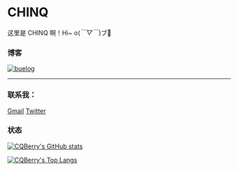 # CHINQ

这里是 CHINQ 啊！Hi~ o(*￣▽￣*)ブ👋

### 博客

[![buelog](https://github-readme-stats.vercel.app/api/pin/?username=CQBerry&repo=buelog)](https://github.com/CQBerry/buelog)

---

### 联系我：

[Gmail](mailto:cqbery@gmail.com)
[Twitter](https://twitter.com/CQBerry2)

### 状态

[![CQBerry's GitHub stats](https://github-readme-stats.vercel.app/api?username=CQBerry&show_icons=true)](https://github.com/CQBerry)

[![CQBerry's Top Langs](https://github-readme-stats.vercel.app/api/top-langs/?username=CQBerry&layout=compact)](https://github.com/CQBerry)  
